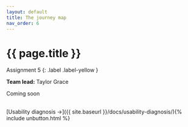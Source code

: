 ```yaml
---
layout: default
title: The journey map
nav_order: 6
---
```


# {{ page.title }}

Assignment 5
{: .label .label-yellow }

**Team lead:** Taylor Grace

Coming soon

<br>
[Usability diagnosis →]({{ site.baseurl }}/docs/usability-diagnosis/){% include unbutton.html %}